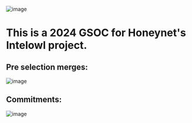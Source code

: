 ![image](https://github.com/g4ze/gsoc/assets/102874321/dede9de9-091b-4b6e-a6bf-e38f753065d3)
# This is a 2024 GSOC for Honeynet's Intelowl project.
## Pre selection merges:
![image](https://github.com/g4ze/gsoc/assets/102874321/1f65fdc0-f919-47a1-8552-2a663b44a816)
## Commitments:
![image](https://github.com/g4ze/gsoc/assets/102874321/89aca875-6c47-410a-a431-55a91fe9edec)
